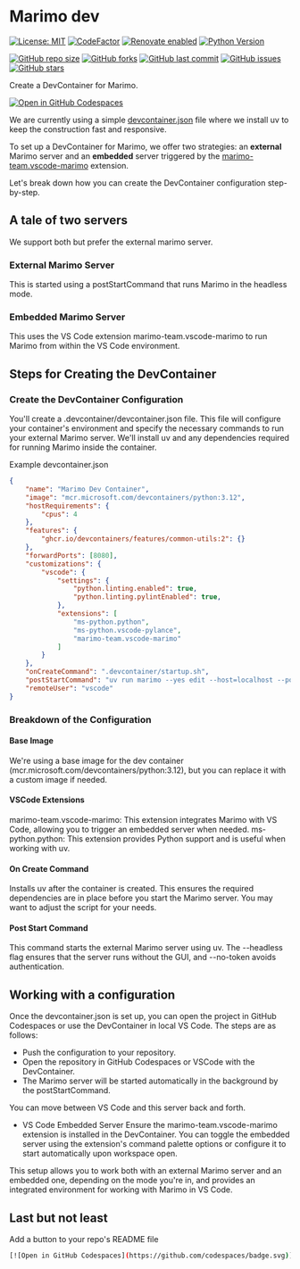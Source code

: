 # Marimo dev

[![License: MIT](https://img.shields.io/badge/License-MIT-yellow.svg)](LICENSE)
[![CodeFactor](https://www.codefactor.io/repository/github/tschm/marimo_dev/badge)](https://www.codefactor.io/repository/github/tschm/marimo_dev)
[![Renovate enabled](https://img.shields.io/badge/renovate-enabled-brightgreen.svg)](https://github.com/renovatebot/renovate)
[![Python Version](https://img.shields.io/badge/python-3.12%20%7C%203.13-blue)](https://www.python.org/)

[![GitHub repo size](https://img.shields.io/github/repo-size/tschm/marimo_dev)](https://github.com/tschm/marimo_dev)
[![GitHub forks](https://img.shields.io/github/forks/tschm/marimo_dev)](https://github.com/tschm/marimo_dev/network/members)
[![GitHub last commit](https://img.shields.io/github/last-commit/tschm/marimo_dev)](https://github.com/tschm/marimo_dev/commits)
[![GitHub issues](https://img.shields.io/github/issues/tschm/marimo_dev)](https://github.com/tschm/marimo_dev/issues)
[![GitHub stars](https://img.shields.io/github/stars/tschm/marimo_dev)](https://github.com/tschm/marimo_dev/stargazers)

Create a DevContainer for Marimo.

[![Open in GitHub Codespaces](https://github.com/codespaces/badge.svg)](https://codespaces.new/tschm/marimo_dev)

We are currently using a simple [devcontainer.json](.devcontainer/devcontainer.json)
file where we install uv to keep the construction fast and responsive.

To set up a DevContainer for Marimo, we offer two strategies:
an **external** Marimo server and an **embedded** server
triggered by the [marimo-team.vscode-marimo](https://marketplace.visualstudio.com/items?itemName=marimo-team.vscode-marimo) extension.

Let's break down how you can create the DevContainer configuration
step-by-step.

## A tale of two servers

We support both but prefer the external marimo server.

### External Marimo Server

This is started using a postStartCommand
that runs Marimo in the headless mode.

### Embedded Marimo Server

This uses the VS Code extension marimo-team.vscode-marimo
to run Marimo from within the VS Code environment.

## Steps for Creating the DevContainer

### Create the DevContainer Configuration

You'll create a .devcontainer/devcontainer.json file.
This file will configure your container's environment and specify
the necessary commands to run your external Marimo server.
We'll install uv and any dependencies required for
running Marimo inside the container.

Example devcontainer.json

```json
{
    "name": "Marimo Dev Container",
    "image": "mcr.microsoft.com/devcontainers/python:3.12",
    "hostRequirements": {
        "cpus": 4
    },
    "features": {
        "ghcr.io/devcontainers/features/common-utils:2": {}
    },
    "forwardPorts": [8080],
    "customizations": {
        "vscode": {
            "settings": {
                "python.linting.enabled": true,
                "python.linting.pylintEnabled": true,
            },
            "extensions": [
                "ms-python.python",
                "ms-python.vscode-pylance",
                "marimo-team.vscode-marimo"
            ]
        }
    },
    "onCreateCommand": ".devcontainer/startup.sh",
    "postStartCommand": "uv run marimo --yes edit --host=localhost --port=8080 --headless --no-token",
    "remoteUser": "vscode"
}
```

### Breakdown of the Configuration

#### Base Image

We're using a base image for the dev container (mcr.microsoft.com/devcontainers/python:3.12),
but you can replace it with a custom image if needed.

#### VSCode Extensions

marimo-team.vscode-marimo: This extension integrates Marimo with VS Code,
allowing you to trigger an embedded server when needed.
ms-python.python: This extension provides Python support and is useful when working with uv.

#### On Create Command

Installs uv after the container is created.
This ensures the required dependencies are in place
before you start the Marimo server.
You may want to adjust the script for your needs.

#### Post Start Command

This command starts the external Marimo server using uv.
The --headless flag ensures that the server runs without
the GUI, and --no-token avoids authentication.

## Working with a configuration

Once the devcontainer.json is set up,
you can open the project in GitHub Codespaces or
use the DevContainer in local VS Code. The steps are as follows:

- Push the configuration to your repository.
- Open the repository in GitHub Codespaces or VSCode with the DevContainer.
- The Marimo server will be started automatically in the background
by the postStartCommand.

You can move between VS Code and this server back and forth.

- VS Code Embedded Server
Ensure the marimo-team.vscode-marimo extension is installed in the DevContainer.
You can toggle the embedded server using the extension's command palette
options or configure it to start automatically upon workspace open.

This setup allows you to work both with an external Marimo server
and an embedded one,
depending on the mode you're in, and provides an
integrated environment for working with Marimo in VS Code.

## Last but not least

Add a button to your repo's README file

```bash
[![Open in GitHub Codespaces](https://github.com/codespaces/badge.svg)](https://codespaces.new/tschm/marimo_dev)
```
